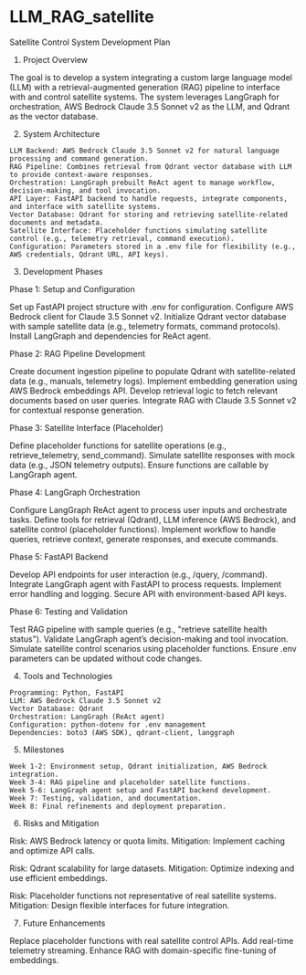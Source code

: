 # LLM_RAG_satellite
Satellite Control System Development Plan
1. Project Overview

The goal is to develop a system integrating a custom large language model (LLM) with a retrieval-augmented generation (RAG) pipeline to interface with and control satellite systems. The system leverages LangGraph for orchestration, AWS Bedrock Claude 3.5 Sonnet v2 as the LLM, and Qdrant as the vector database.

2. System Architecture
```
LLM Backend: AWS Bedrock Claude 3.5 Sonnet v2 for natural language processing and command generation.
RAG Pipeline: Combines retrieval from Qdrant vector database with LLM to provide context-aware responses.
Orchestration: LangGraph prebuilt ReAct agent to manage workflow, decision-making, and tool invocation.
API Layer: FastAPI backend to handle requests, integrate components, and interface with satellite systems.
Vector Database: Qdrant for storing and retrieving satellite-related documents and metadata.
Satellite Interface: Placeholder functions simulating satellite control (e.g., telemetry retrieval, command execution).
Configuration: Parameters stored in a .env file for flexibility (e.g., AWS credentials, Qdrant URL, API keys).
```
3. Development Phases

Phase 1: Setup and Configuration

Set up FastAPI project structure with .env for configuration.
Configure AWS Bedrock client for Claude 3.5 Sonnet v2.
Initialize Qdrant vector database with sample satellite data (e.g., telemetry formats, command protocols).
Install LangGraph and dependencies for ReAct agent.

Phase 2: RAG Pipeline Development

Create document ingestion pipeline to populate Qdrant with satellite-related data (e.g., manuals, telemetry logs).
Implement embedding generation using AWS Bedrock embeddings API.
Develop retrieval logic to fetch relevant documents based on user queries.
Integrate RAG with Claude 3.5 Sonnet v2 for contextual response generation.

Phase 3: Satellite Interface (Placeholder)

Define placeholder functions for satellite operations (e.g., retrieve_telemetry, send_command).
Simulate satellite responses with mock data (e.g., JSON telemetry outputs).
Ensure functions are callable by LangGraph agent.

Phase 4: LangGraph Orchestration

Configure LangGraph ReAct agent to process user inputs and orchestrate tasks.
Define tools for retrieval (Qdrant), LLM inference (AWS Bedrock), and satellite control (placeholder functions).
Implement workflow to handle queries, retrieve context, generate responses, and execute commands.

Phase 5: FastAPI Backend

Develop API endpoints for user interaction (e.g., /query, /command).
Integrate LangGraph agent with FastAPI to process requests.
Implement error handling and logging.
Secure API with environment-based API keys.

Phase 6: Testing and Validation

Test RAG pipeline with sample queries (e.g., "retrieve satellite health status").
Validate LangGraph agent’s decision-making and tool invocation.
Simulate satellite control scenarios using placeholder functions.
Ensure .env parameters can be updated without code changes.

4. Tools and Technologies

```
Programming: Python, FastAPI
LLM: AWS Bedrock Claude 3.5 Sonnet v2
Vector Database: Qdrant
Orchestration: LangGraph (ReAct agent)
Configuration: python-dotenv for .env management
Dependencies: boto3 (AWS SDK), qdrant-client, langgraph
```

5. Milestones

```
Week 1-2: Environment setup, Qdrant initialization, AWS Bedrock integration.
Week 3-4: RAG pipeline and placeholder satellite functions.
Week 5-6: LangGraph agent setup and FastAPI backend development.
Week 7: Testing, validation, and documentation.
Week 8: Final refinements and deployment preparation.
```

6. Risks and Mitigation

Risk: AWS Bedrock latency or quota limits.
Mitigation: Implement caching and optimize API calls.


Risk: Qdrant scalability for large datasets.
Mitigation: Optimize indexing and use efficient embeddings.


Risk: Placeholder functions not representative of real satellite systems.
Mitigation: Design flexible interfaces for future integration.



7. Future Enhancements

Replace placeholder functions with real satellite control APIs.
Add real-time telemetry streaming.
Enhance RAG with domain-specific fine-tuning of embeddings.
